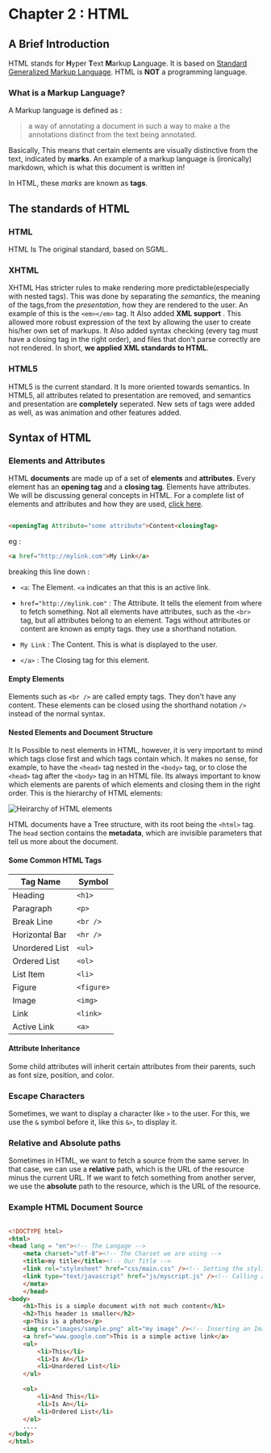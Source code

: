 # Chapter 2 : HTML

## A Brief Introduction 

HTML stands for **H**yper **T**ext **M**arkup **L**anguage. It is based
on [Standard Generalized Markup Language](http://searchmicroservices.techtarget.com/definition/SGML-Standard-Generalized-Markup-Language).
HTML is **NOT** a programming language. 

### What is a Markup Language?

A Markup language is defined as : 
 
>a way of annotating a document in such a way  to make a the annotations distinct 
>from the text being annotated. 

Basically, This means that certain elements are visually distinctive from the text, indicated
by **marks**. An example of a markup language is (ironically) markdown, which is what
this document is written in! 

In HTML, these *marks* are known as **tags**. 

## The standards of HTML 

### HTML

HTML Is The original standard, based on SGML.

### XHTML 

XHTML Has stricter rules to make rendering more predictable(especially with nested tags).
This was done by separating the *semantics*, the meaning of the tags,from the 
*presentation*, how they are rendered to the user. An example of this is the 
```<em></em>``` tag. It Also added **XML support** . This allowed more robust 
expression of the text by allowing the user to create his/her own set of
markups. It Also added syntax checking (every tag must have a closing tag in the 
right order), and files that don't parse correctly are not rendered. In short,
**we applied XML standards to HTML**. 

### HTML5 

HTML5 is the current standard. It Is more oriented towards semantics. In HTML5,
all attributes related to presentation are removed, and semantics and presentation
are **completely** seperated. New sets of tags were added as well, as was animation and other features added.

## Syntax of HTML

### Elements and Attributes

HTML **documents** are made up of a set of **elements** and **attributes**.
Every element has an **opening tag** and a **closing tag**. Elements have 
attributes. We will be discussing general concepts in HTML. For a 
complete list of elements and attributes and how they are used,
[click here](http://www.simplehtmlguide.com/cheatsheet.php).


```HTML

<openingTag Attribute="some attribute">Content<closingTag>

```

eg : 

```HTML 
<a href="http://mylink.com">My Link</a>

```
breaking this line down :

- ```<a```: The Element. ```<a```  indicates an that this is an active link.

- ```href="http://mylink.com"``` : The Attribute. It tells the element from where
to fetch something. Not all elements have attributes, such as the
```<br>``` tag, but all attributes belong to an element. Tags without 
attributes or content are known as empty tags. they use a shorthand notation.

- ```My Link``` : The Content. This is what is displayed to the user.

- ```</a>``` : The Closing tag for this element.

#### Empty Elements
Elements such as ```<br />``` are called empty tags. They don't have 
any content. These elements can be closed using the shorthand notation 
```/>``` instead of the normal syntax.

#### Nested Elements and Document Structure
It Is Possible to nest elements in HTML, however, it is very
important to mind which tags close first and which tags contain
which. It makes no sense, for example, to have the ```<head>```
tag nested in the ```<body>``` tag, or to close the ```<head>```
tag after the ```<body>``` tag in an HTML file. Its always
important to know which elements are parents of which elements
and closing them in the right order. This is the 
hierarchy of HTML elements:

![Heirarchy of HTML elements](http://www.westciv.com/style_master/hands_on_tutorial_sm/images/containment_hierarchy.png)

HTML documents have a Tree structure, with its root being 
the ```<html>``` tag. The ```head``` section contains the 
**metadata**, which are invisible parameters that tell us more about 
the document. 

#### Some Common HTML Tags

Tag Name | Symbol 
--- | ---
Heading | ```<h1>```  
Paragraph | ```<p>``` 
Break Line | ```<br />``` 
Horizontal Bar | ```<hr />``` 
Unordered List | ```<ul>``` 
Ordered List | ```<ol>```
List Item | ```<li>``` 
Figure | ```<figure>```  
Image | ```<img>```
Link | ```<link>``` 
Active Link | ```<a>``` 

#### Attribute Inheritance 

Some child attributes will inherit certain attributes from their parents, such
as font size, position, and color.

### Escape Characters

Sometimes, we want to display a character like ```>``` to the
user. For this, we use the ```&``` symbol before it, like this
```&>```, to display it.

### Relative and Absolute paths

Sometimes in HTML, we want to fetch a source from the same server. In that
case, we can use a **relative** path, which is the URL of the 
resource minus the current URL. If we want to fetch something from another server, we use
the **absolute** path to the resource, which is the URL of the 
resource.



### Example HTML Document Source

```HTML

<!DOCTYPE html>
<html>
<head lang = "en"><!-- The Langage -->
	<meta charset="utf-8"><!-- The Charset we are using -->
	<title>my title</title><!-- Our Title -->
	<link rel="stylesheet" href="css/main.css" /><!-- Setting the styling or the alternative documents -->
	<link type="text/javascript" href="js/myscript.js" /><!-- Calling a script -->
	</meta>
	</head>
<body>
	<h1>This is a simple document with not much content</h1>
	<h2>This header is smaller</h2>
	<p>This is a photo</p>
	<img src="images/sample.png" alt="my image" /><!-- Inserting an Image in a paragraph using its relative path -->
	<a href="www.google.com">This is a simple active link</a>
	<ul>
		<li>This</li>
		<li>Is An</li>
		<li>Unordered List</li>
	</ul>
	
	<ol>
		<li>And This</li>
		<li>Is An</li>
		<li>Ordered List</li>
	</ol>
	....
</body>
</html>
```


